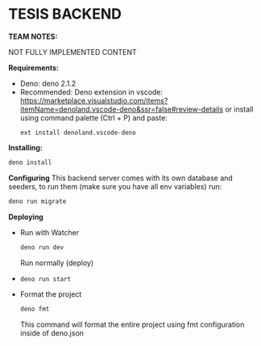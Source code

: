 # TESIS BACKEND

**TEAM NOTES:**

NOT FULLY IMPLEMENTED CONTENT

**Requirements:**

- Deno: deno 2.1.2
- Recommended: Deno extension in vscode:
  https://marketplace.visualstudio.com/items?itemName=denoland.vscode-deno&ssr=false#review-details
  or install using command palette (Ctrl + P) and paste:
  ```CommandPalette
  ext install denoland.vscode-deno
  ```

**Installing:**

```bash
deno install
```

**Configuring** This backend server comes with its own database and seeders, to run them (make sure
you have all env variables) run:

```bash
deno run migrate
```

**Deploying**

- Run with Watcher

  ```bash
  deno run dev
  ```

  Run normally (deploy)
- ```bash
  deno run start
  ```
- Format the project

  ```bash
  deno fmt
  ```

  This command will format the entire project using fmt configuration inside of deno.json
